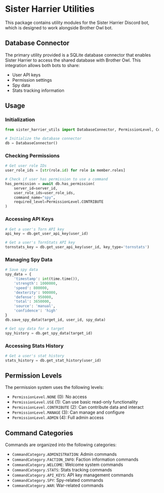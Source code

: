 # Sister Harrier Utilities

This package contains utility modules for the Sister Harrier Discord bot, which is designed to work alongside Brother Owl bot.

## Database Connector

The primary utility provided is a SQLite database connector that enables Sister Harrier to access the shared database with Brother Owl. This integration allows both bots to share:

- User API keys
- Permission settings
- Spy data
- Stats tracking information

## Usage

### Initialization

```python
from sister_harrier_utils import DatabaseConnector, PermissionLevel, CommandCategory

# Initialize the database connector
db = DatabaseConnector()
```

### Checking Permissions

```python
# Get user role IDs
user_role_ids = [str(role.id) for role in member.roles]

# Check if user has permission to use a command
has_permission = await db.has_permission(
    server_id=server_id,
    user_role_ids=user_role_ids,
    command_name="spy",
    required_level=PermissionLevel.CONTRIBUTE
)
```

### Accessing API Keys

```python
# Get a user's Torn API key
api_key = db.get_user_api_key(user_id)

# Get a user's TornStats API key
tornstats_key = db.get_user_api_key(user_id, key_type='tornstats')
```

### Managing Spy Data

```python
# Save spy data
spy_data = {
    'timestamp': int(time.time()),
    'strength': 1000000,
    'speed': 800000,
    'dexterity': 900000,
    'defense': 950000,
    'total': 3650000,
    'source': 'manual',
    'confidence': 'high'
}
db.save_spy_data(target_id, user_id, spy_data)

# Get spy data for a target
spy_history = db.get_spy_data(target_id)
```

### Accessing Stats History

```python
# Get a user's stat history
stats_history = db.get_stat_history(user_id)
```

## Permission Levels

The permission system uses the following levels:

- `PermissionLevel.NONE` (0): No access
- `PermissionLevel.USE` (1): Can use basic read-only functionality
- `PermissionLevel.CONTRIBUTE` (2): Can contribute data and interact
- `PermissionLevel.MANAGE` (3): Can manage and configure
- `PermissionLevel.ADMIN` (4): Full admin access

## Command Categories

Commands are organized into the following categories:

- `CommandCategory.ADMINISTRATION`: Admin commands
- `CommandCategory.FACTION_INFO`: Faction information commands
- `CommandCategory.WELCOME`: Welcome system commands
- `CommandCategory.STATS`: Stats tracking commands
- `CommandCategory.API_KEYS`: API key management commands
- `CommandCategory.SPY`: Spy-related commands
- `CommandCategory.WAR`: War-related commands
